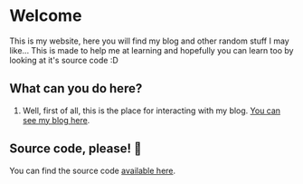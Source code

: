 # Welcome  

This is my website, here you will find my blog and other random stuff I may like...
This is made to help me at learning and hopefully you can learn too by looking at it's source code :D

## What can you do here?

1. Well, first of all, this is the place for interacting with my blog. [You can see my blog here](/blog/).

## Source code, please! 💢

You can find the source code [available here](https://github.com/Viktor95801/viktor95801.github.io).
